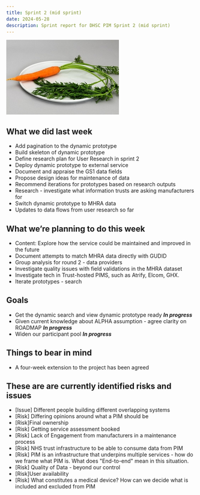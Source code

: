 ```yaml
---
title: Sprint 2 (mid sprint)
date: 2024-05-28
description: Sprint report for DHSC PIM Sprint 2 (mid sprint)
---
```


![Carrot](carrot2.jpg)

## What we did last week
- Add pagination to the dynamic prototype
- Build skeleton of dynamic prototype
- Define research plan for User Research in sprint 2
- Deploy dynamic prototype to external service
- Document and appraise the GS1 data fields
- Propose design ideas for maintenance of data
- Recommend iterations for prototypes based on research outputs
- Research - investigate what information trusts are asking manufacturers for
- Switch dynamic prototype to MHRA data
- Updates to data flows from user research so far

## What we’re planning to do this week
- Content: Explore how the service could be maintained and improved in the future
- Document attempts to match MHRA data directly with GUDID
- Group analysis for round 2 - data providers
- Investigate quality issues with field validations in the MHRA dataset
- Investigate tech in Trust-hosted PIMS, such as Atrify, Elcom, GHX.
- Iterate prototypes - search

## Goals
- Get the dynamic search and view dynamic prototype ready <span class="badge bg-info">_**In progress**_</span>
- Given current knowledge about ALPHA assumption - agree clarity on ROADMAP <span class="badge bg-info">_**In progress**_</span>
- Widen our participant pool <span class="badge bg-info">_**In progress**_</span>

## Things to bear in mind
- A four-week extension to the project has been agreed

## These are are currently identified risks and issues
- [Issue] Different people building different overlapping systems
- [Risk] Differing opinions around what a PIM should be
- [Risk]Final ownership
- [Risk] Getting service assessment booked
- [Risk] Lack of Engagement from manufacturers in a maintenance process
- [Risk] NHS trust infrastructure to be able to consume data from PIM
- [Risk] PIM is an infrastructure that underpins multiple services - how do we frame what PIM is. What does "End-to-end" mean in this situation.
- [Risk] Quality of Data - beyond our control
- [Risk]User availability
- [Risk] What constitutes a medical device? How can we decide what is included and excluded from PIM

